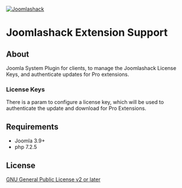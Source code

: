 [![Joomlashack](https://www.joomlashack.com/images/logo_circle_small.png)](https://www.joomlashack.com)

Joomlashack Extension Support
=============================

## About

Joomla System Plugin for clients, to manage the Joomlashack License Keys,
and authenticate updates for Pro extensions.

### License Keys
There is a param to configure a license key, which will be used to authenticate the update and download
for Pro Extensions.

## Requirements

* Joomla 3.9+
* php 7.2.5

## License

[GNU General Public License v2 or later](http://www.gnu.org/copyleft/gpl.html)
